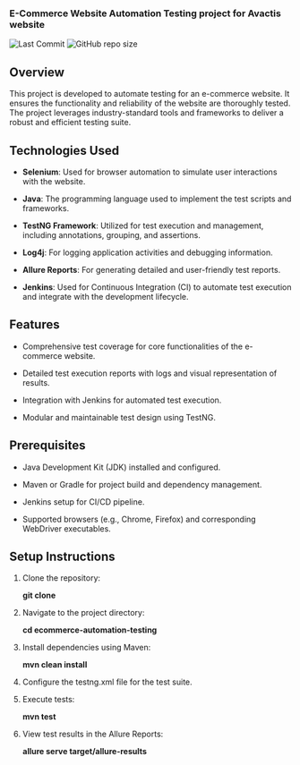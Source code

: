 ### E-Commerce Website Automation Testing project for Avactis website
![Last Commit](https://img.shields.io/github/last-commit/anaghakarurkar/Avactis) ![GitHub repo size](https://img.shields.io/github/repo-size/anaghakarurkar/Avactis)

## Overview

This project is developed to automate testing for an e-commerce website. It ensures the functionality and reliability of the website are thoroughly tested. The project leverages industry-standard tools and frameworks to deliver a robust and efficient testing suite.

## Technologies Used

- **Selenium**: Used for browser automation to simulate user interactions with the website.

- **Java**: The programming language used to implement the test scripts and frameworks.

- **TestNG Framework**: Utilized for test execution and management, including annotations, grouping, and assertions.

- **Log4j**: For logging application activities and debugging information.

- **Allure Reports**: For generating detailed and user-friendly test reports.

- **Jenkins**: Used for Continuous Integration (CI) to automate test execution and integrate with the development lifecycle.

## Features

- Comprehensive test coverage for core functionalities of the e-commerce website.

- Detailed test execution reports with logs and visual representation of results.

- Integration with Jenkins for automated test execution.

- Modular and maintainable test design using TestNG.

## Prerequisites

- Java Development Kit (JDK) installed and configured.

- Maven or Gradle for project build and dependency management.

- Jenkins setup for CI/CD pipeline.

- Supported browsers (e.g., Chrome, Firefox) and corresponding WebDriver executables.

## Setup Instructions

<ol>
  <li><p>Clone the repository:</p> <p><strong>  git clone</strong></p></li>
  <li><p>Navigate to the project directory:</p><p><strong>  cd ecommerce-automation-testing</strong></p></li>
  <li> <p>Install dependencies using Maven:</p> <p><strong>  mvn clean install</strong></p></li>
  <li>Configure the testng.xml file for the test suite.</li>
  <li><p>Execute tests:</p> <p><strong>  mvn test</strong></p></li>
  <li><p>View test results in the Allure Reports:</p> <p><strong>  allure serve target/allure-results</strong></p> </li>
</ol>





